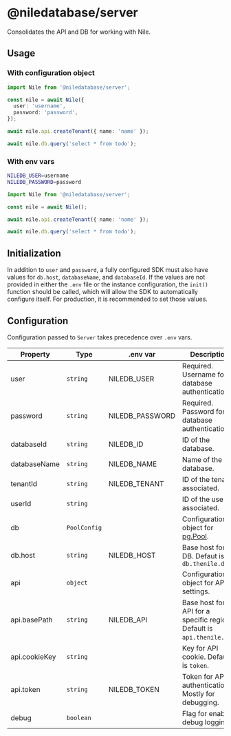# @niledatabase/server

Consolidates the API and DB for working with Nile.

## Usage

### With configuration object

```ts
import Nile from '@niledatabase/server';

const nile = await Nile({
  user: 'username',
  password: 'password',
});

await nile.api.createTenant({ name: 'name' });

await nile.db.query('select * from todo');
```

### With env vars

```bash
NILEDB_USER=username
NILEDB_PASSWORD=password
```

```ts
import Nile from '@niledatabase/server';

const nile = await Nile();

await nile.api.createTenant({ name: 'name' });

await nile.db.query('select * from todo');
```

## Initialization

In addition to `user` and `password`, a fully configured SDK must also have values for `db.host`, `databaseName`, and `databaseId`. If the values are not provided in either the `.env` file or the instance configuration, the `init()` function should be called, which will allow the SDK to automatically configure itself. For production, it is recommended to set those values.

## Configuration

Configuration passed to `Server` takes precedence over `.env` vars.

| Property      | Type         | .env var        | Description                                                              |
| ------------- | ------------ | --------------- | ------------------------------------------------------------------------ |
| user          | `string`     | NILEDB_USER     | Required. Username for database authentication.                          |
| password      | `string`     | NILEDB_PASSWORD | Required. Password for database authentication.                          |
| databaseId    | `string`     | NILEDB_ID       | ID of the database.                                                      |
| databaseName  | `string`     | NILEDB_NAME     | Name of the database.                                                    |
| tenantId      | `string`     | NILEDB_TENANT   | ID of the tenant associated.                                             |
| userId        | `string`     |                 | ID of the user associated.                                               |
| db            | `PoolConfig` |                 | Configuration object for [pg.Pool](https://node-postgres.com/apis/pool). |
| db.host       | `string`     | NILEDB_HOST     | Base host for DB. Defaut is `db.thenile.dev`                             |
| api           | `object`     |                 | Configuration object for API settings.                                   |
| api.basePath  | `string`     | NILEDB_API      | Base host for API for a specific region. Default is `api.thenile.dev`.   |
| api.cookieKey | `string`     |                 | Key for API cookie. Default is `token`.                                  |
| api.token     | `string`     | NILEDB_TOKEN    | Token for API authentication. Mostly for debugging.                      |
| debug         | `boolean`    |                 | Flag for enabling debug logging.                                         |
